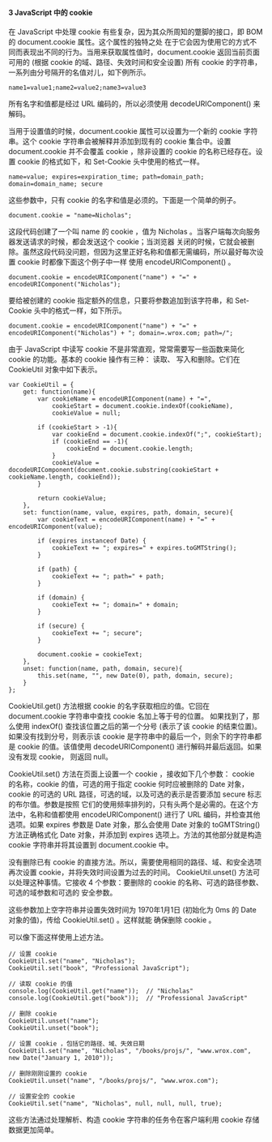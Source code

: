 #### 3 JavaScript 中的 cookie

  在 JavaScript 中处理 cookie 有些复杂，因为其众所周知的蹩脚的接口，即 BOM 的 document.cookie 属性。这个属性的独特之处
在于它会因为使用它的方式不同而表现出不同的行为。当用来获取属性值时，document.cookie 返回当前页面可用的
(根据 cookie 的域、路径、失效时间和安全设置) 所有 cookie 的字符串，一系列由分号隔开的名值对儿，如下例所示。

    name1=value1;name2=value2;name3=value3

  所有名字和值都是经过 URL 编码的，所以必须使用 decodeURIComponent() 来解码。

  当用于设置值的时候，document.cookie 属性可以设置为一个新的 cookie 字符串。这个 cookie 字符串会被解释并添加到现有的
cookie 集合中。设置 document.cookie 并不会覆盖 cookie ，除非设置的 cookie 的名称已经存在。设置 cookie 的格式如下，和
Set-Cookie 头中使用的格式一样。

    name=value; expires=expiration_time; path=domain_path; domain=domain_name; secure

  这些参数中，只有 cookie 的名字和值是必须的。下面是一个简单的例子。

    document.cookie = "name=Nicholas";

  这段代码创建了一个叫 name 的 cookie ，值为 Nicholas 。当客户端每次向服务器发送请求的时候，都会发送这个 cookie；当浏览器
关闭的时候，它就会被删除。虽然这段代码没问题，但因为这里正好名称和值都无需编码，所以最好每次设置 cookie 时都像下面这个例子中一样
使用 encodeURIComponent() 。

    document.cookie = encodeURIComponent("name") + "=" + encodeURIComponent("Nicholas");

  要给被创建的 cookie 指定额外的信息，只要将参数追加到该字符串，和 Set-Cookie 头中的格式一样，如下所示。

    document.cookie = encodeURIComponent("name") + "=" + encodeURIComponent("Nicholas") + "; domain=.wrox.com; path=/";

  由于 JavaScript 中读写 cookie 不是非常直观，常常需要写一些函数来简化 cookie 的功能。基本的 cookie 操作有三种： 读取、
写入和删除。它们在 CookieUtil 对象中如下表示。

    var CookieUtil = {
        get: function(name){
            var cookieName = encodeURIComponent(name) + "=",
                cookieStart = document.cookie.indexOf(cookieName),
                cookieValue = null;

            if (cookieStart > -1){
                var cookieEnd = document.cookie.indexOf(";", cookieStart);
                if (cookieEnd == -1){
                    cookieEnd = document.cookie.length;
                }
                cookieValue = docodeURIComponent(document.cookie.substring(cookieStart + cookieName.length, cookieEnd));
            }

            return cookieValue;
        },
        set: function(name, value, expires, path, domain, secure){
            var cookieText = encodeURIComponent(name) + "=" + encodeURIComponent(value);

            if (expires instanceof Date) {
                cookieText += "; expires=" + expires.toGMTString();
            }

            if (path) {
                cookieText += "; path=" + path;
            }

            if (domain) {
                cookieText += "; domain=" + domain;
            }

            if (secure) {
                cookieText += "; secure";
            }

            document.cookie = cookieText;
        },
        unset: function(name, path, domain, secure){
            this.set(name, "", new Date(0), path, domain, secure);
        }
    };

  CookieUtil.get() 方法根据 cookie 的名字获取相应的值。它回在 document.cookie 字符串中查找 cookie 名加上等于号的位置。
如果找到了，那么使用 indexOf() 查找该位置之后的第一个分号 (表示了该 cookie 的结束位置)。如果没有找到分号，则表示该 cookie
是字符串中的最后一个，则余下的字符串都是 cookie 的值。该值使用 decodeURIComponent() 进行解码并最后返回。如果没有发现 cookie，
则返回 null。

  CookieUtil.set() 方法在页面上设置一个 cookie ，接收如下几个参数： cookie 的名称，cookie 的值，可选的用于指定 cookie
何时应被删除的 Date 对象，cookie 的可选的 URL 路径，可选的域，以及可选的表示是否要添加 secure 标志的布尔值。参数是按照
它们的使用频率排列的，只有头两个是必需的。在这个方法中，名称和值都使用 encodeURIComponent() 进行了 URL 编码，并检查其他
选项。如果 expires 参数是 Date 对象，那么会使用 Date 对象的 toGMTString() 方法正确格式化 Date 对象，并添加到 expires
选项上。方法的其他部分就是构造 cookie 字符串并将其设置到 document.cookie 中。

  没有删除已有 cookie 的直接方法。所以，需要使用相同的路径、域、和安全选项再次设置 cookie，并将失效时间设置为过去的时间。
CookieUtil.unset() 方法可以处理这种事情。它接收 4 个参数：要删除的 cookie 的名称、可选的路径参数、可选的域参数和可选的
安全参数。

  这些参数加上空字符串并设置失效时间为 1970年1月1日 (初始化为 0ms 的 Date 对象的值)，传给 CookieUtil.set() 。这样就能
确保删除 cookie 。

  可以像下面这样使用上述方法。

    // 设置 cookie
    CookieUtil.set("name", "Nicholas");
    CookieUtil.set("book", "Professional JavaScript");

    // 读取 cookie 的值
    console.log(CookieUtil.get("name"));  // "Nicholas"
    console.log(CookieUtil.get("book"));  // "Professional JavaScript"

    // 删除 cookie
    CookieUtil.unset("name");
    CookieUtil.unset("book");

    // 设置 cookie ，包括它的路径、域、失效日期
    CookieUtil.set("name", "Nicholas", "/books/projs/", "www.wrox.com", new Date("January 1, 2010"));

    // 删除刚刚设置的 cookie
    CookieUtil.unset("name", "/books/projs/", "www.wrox.com");

    // 设置安全的 cookie
    CookieUtil.set("name", "Nicholas", null, null, null, true);

  这些方法通过处理解析、构造 cookie 字符串的任务令在客户端利用 cookie 存储数据更加简单。
